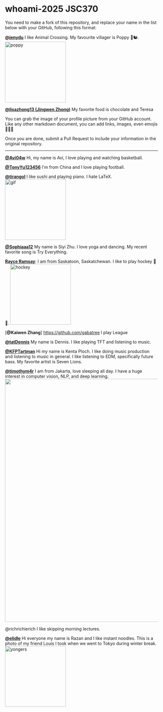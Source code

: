 # whoami-2025 JSC370

You need to make a fork of this repository, and replace your name in the list below with your GitHub, following this format:



[**@jenydu**](https://github.com/jenydu) I like Animal Crossing. My favourite villager is Poppy 🍂🐿️. <img src="https://preview.redd.it/f79f0cv1o7j51.jpg?auto=webp&s=1e572edf80d0eba0c35c77c3c81231d9e626d366" alt="poppy" width="200px">

[**@lisazhong13 (Jingwen Zhong)**](https://github.com/lisazhong13) My favorite food is chocolate and Teresa


You can grab the image of your profile picture from your GitHub account. Like any other markdown document, you can add links, images, even emojis 🍋🍰🐸

Once you are done, submit a Pull Request to include your information in the original repository.

---

[**@Avi04w**](https://github.com/avi04w) Hi, my name is Avi, I love playing and watching basketball.

[**@TonyYu123456**](https://github.com/TonyYu123456) I'm from China and I love playing football.

[**@tirangol**](https://github.com/tirangol) I like sushi and playing piano. I hate LaTeX. <img src='https://media.tenor.com/LVeZa0OwoVgAAAAM/shock-shocked.gif' alt='gif' width='200px'>

[**@Sophiaaa12**](https://github.com/Sophiaaa12) My name is Siyi Zhu. I love yoga and dancing. My recent favorite song is Try Everything.

[**Rayce Ramsay**](https://github.com/rayceramsay): I am from Saskatoon, Saskatchewan. I like to play hockey 🏒 🥅. <img src="https://images.sidearmdev.com/resize?url=https%3a%2f%2fdxbhsrqyrr690.cloudfront.net%2fsidearm.nextgen.sites%2fvarsityblues.ca%2fimages%2f2024%2f11%2f23%2fBU_MHKY_vs_UofT_-39.jpg&width=1536&type=webp" alt="hockey" width="200px">

[**@Kaiwen Zhang**] https://github.com/gabatree
I play League

[**@tatDennis**](https://github.com/tatDennis) My name is Dennis. I like playing TFT and listening to music. 

[**@KFPTartman**](https://github.com/KFPTartman) Hi my name is Kenta Ploch. I like doing music production and listening to music in general.
I like listening to EDM, specifically future bass. My favorite artist is Seven Lions. 

[**@timothym4r**](https://github.com/timothym4) I am from Jakarta, love sleeping all day. I have a huge interest in computer vision, NLP, and deep learning.  <img src="peci-patrick.jpg" width="800px">

@richrichierich I like skipping morning lectures.

[**@elidle**](https://github.com/elidle) Hi everyone my name is Razan and I like instant noodles. This is a photo of my friend Louis I took when we went to Tokyo during winter break.
<img src="https://cdn.discordapp.com/attachments/673403330587787315/1329160911247900803/WhatsApp_Image_2025-01-15_at_13.38.12_40608815.jpg?ex=6789550f&is=6788038f&hm=a065e6da83ce7ac0ac1d64f3d6610ce8f857da27beb1ae289f29cf3e2fdf3644&" alt="yongers" width="200px">
